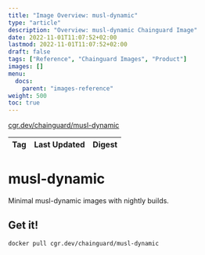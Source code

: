 ```yaml
---
title: "Image Overview: musl-dynamic"
type: "article"
description: "Overview: musl-dynamic Chainguard Image"
date: 2022-11-01T11:07:52+02:00
lastmod: 2022-11-01T11:07:52+02:00
draft: false
tags: ["Reference", "Chainguard Images", "Product"]
images: []
menu:
  docs:
    parent: "images-reference"
weight: 500
toc: true
---
```


[cgr.dev/chainguard/musl-dynamic](https://github.com/chainguard-images/images/tree/main/images/musl-dynamic)

| Tag | Last Updated | Digest |
|-----|--------------|--------|

# musl-dynamic

Minimal musl-dynamic images with nightly builds.

## Get it!

```shell
docker pull cgr.dev/chainguard/musl-dynamic
```
